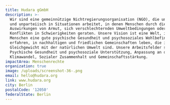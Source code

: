 ```yaml
---
title: Hudara gGmbH
description: >-
  Wir sind eine gemeinnützige Nichtregierungsorganisation (NGO), die unabhängig
  und unparteiisch in Situationen arbeitet, in denen Menschen durch die
  Auswirkungen von Armut, sich verschlechternden Umweltbedingungen oder
  Konflikten in Schwierigkeiten geraten. Unsere Vision ist eine Welt, in der
  Menschen eine gute psychische Gesundheit und psychosoziales Wohlbefinden
  erfahren, in nachhaltigen und friedlichen Gemeinschaften leben, die im
  Gleichgewicht mit der natürlichen Umwelt sind. Unsere Arbeitsfelder sind
  Psychische Gesundheit und psychosoziale Unterstützung, Anpassung an den
  Klimawandel, Sozialer Zusammenhalt und Gemeinschaftsstärkung.
impactArea: Menschenrechte
organization: true
image: /uploads/screenshot-36-.png
email: hello@hudara.org
link: www.hudara.org
city: Berlin
postalCode: '12050'
federalState: Berlin
---
```


